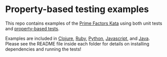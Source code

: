# Property-based testing examples

This repo contains examples of the [Prime Factors Kata](http://butunclebob.com/ArticleS.UncleBob.ThePrimeFactorsKata)
using both unit tests and [property-based tests](https://8thlight.com/blog/connor-mendenhall/2013/10/31/check-your-work.html).

Examples are included in [Clojure](https://github.com/ecmendenhall/property-based-testing/tree/master/clojure), [Ruby](https://github.com/ecmendenhall/property-based-testing/tree/master/ruby), [Python](https://github.com/ecmendenhall/property-based-testing/tree/master/python), [Javascript](https://github.com/ecmendenhall/property-based-testing/tree/master/javascript), and [Java](https://github.com/ecmendenhall/property-based-testing/tree/master/java/). Please see the README file inside each folder for details on
installing dependencies and running the tests!
